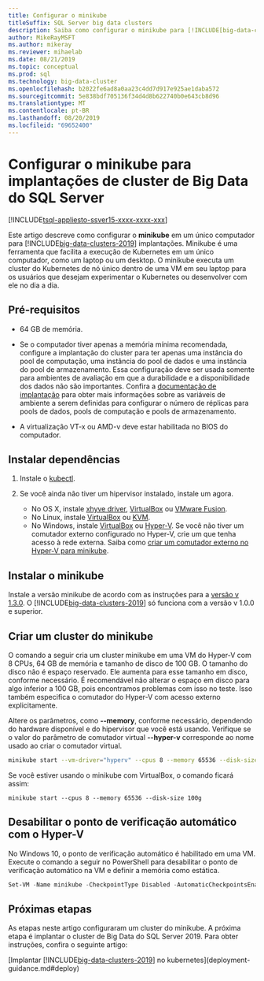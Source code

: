 ```yaml
---
title: Configurar o minikube
titleSuffix: SQL Server big data clusters
description: Saiba como configurar o minikube para [!INCLUDE[big-data-clusters-2019](../includes/ssbigdataclusters-ver15.md)] implantações em um único computador.
author: MikeRayMSFT
ms.author: mikeray
ms.reviewer: mihaelab
ms.date: 08/21/2019
ms.topic: conceptual
ms.prod: sql
ms.technology: big-data-cluster
ms.openlocfilehash: b2022fe6ad8a0aa23c4dd7d917e925ae1daba572
ms.sourcegitcommit: 5e838bdf705136f34d4d8b622740b0e643cb8d96
ms.translationtype: MT
ms.contentlocale: pt-BR
ms.lasthandoff: 08/20/2019
ms.locfileid: "69652400"
---
```

# <a name="configure-minikube-for-sql-server-big-data-cluster-deployments"></a>Configurar o minikube para implantações de cluster de Big Data do SQL Server

[!INCLUDE[tsql-appliesto-ssver15-xxxx-xxxx-xxx](../includes/tsql-appliesto-ssver15-xxxx-xxxx-xxx.md)]

Este artigo descreve como configurar o **minikube** em um único computador para [!INCLUDE[big-data-clusters-2019](../includes/ssbigdataclusters-ver15.md)] implantações. Minikube é uma ferramenta que facilita a execução de Kubernetes em um único computador, como um laptop ou um desktop. O minikube executa um cluster do Kubernetes de nó único dentro de uma VM em seu laptop para os usuários que desejam experimentar o Kubernetes ou desenvolver com ele no dia a dia. 

## <a name="prerequisites"></a>Pré-requisitos

- 64 GB de memória.

- Se o computador tiver apenas a memória mínima recomendada, configure a implantação do cluster para ter apenas uma instância do pool de computação, uma instância do pool de dados e uma instância do pool de armazenamento. Essa configuração deve ser usada somente para ambientes de avaliação em que a durabilidade e a disponibilidade dos dados não são importantes. Confira a [documentação de implantação](deployment-guidance.md#configfile) para obter mais informações sobre as variáveis de ambiente a serem definidas para configurar o número de réplicas para pools de dados, pools de computação e pools de armazenamento.

- A virtualização VT-x ou AMD-v deve estar habilitada no BIOS do computador.

## <a name="install-dependencies"></a>Instalar dependências

1. Instale o [kubectl](https://kubernetes.io/docs/tasks/tools/install-kubectl/).

1. Se você ainda não tiver um hipervisor instalado, instale um agora.
   - No OS X, instale [xhyve driver](https://git.k8s.io/minikube/docs/drivers.md), [VirtualBox](https://www.virtualbox.org/wiki/Downloads) ou [VMware Fusion](https://www.vmware.com/products/fusion).
   - No Linux, instale [VirtualBox](https://www.virtualbox.org/wiki/Downloads) ou [KVM](https://www.linux-kvm.org/).
   - No Windows, instale [VirtualBox](https://www.virtualbox.org/wiki/Downloads) ou [Hyper-V](https://msdn.microsoft.com/virtualization/hyperv_on_windows/quick_start/walkthrough_install). Se você não tiver um comutador externo configurado no Hyper-V, crie um que tenha acesso à rede externa. Saiba como [criar um comutador externo no Hyper-V para minikube](https://blogs.msdn.microsoft.com/wasimbloch/2017/01/23/setting-up-kubernetes-on-windows10-laptop-with-minikube/).

## <a name="install-minikube"></a>Instalar o minikube

Instale a versão minikube de acordo com as instruções para a [versão v 1.3.0](https://github.com/kubernetes/minikube/releases/tag/v1.3.0). O [!INCLUDE[big-data-clusters-2019](../includes/ssbigdataclusters-ver15.md)] só funciona com a versão v 1.0.0 e superior.

## <a name="create-a-minikube-cluster"></a>Criar um cluster do minikube

O comando a seguir cria um cluster minikube em uma VM do Hyper-V com 8 CPUs, 64 GB de memória e tamanho de disco de 100 GB. O tamanho do disco não é espaço reservado.  Ele aumenta para esse tamanho em disco, conforme necessário.  É recomendável não alterar o espaço em disco para algo inferior a 100 GB, pois encontramos problemas com isso no teste. Isso também especifica o comutador do Hyper-V com acesso externo explicitamente.

Altere os parâmetros, como **--memory**, conforme necessário, dependendo do hardware disponível e do hipervisor que você está usando.  Verifique se o valor do parâmetro de comutador virtual **--hyper-v** corresponde ao nome usado ao criar o comutador virtual.

```bash
minikube start --vm-driver="hyperv" --cpus 8 --memory 65536 --disk-size 100g --hyperv-virtual-switch "External"
```

Se você estiver usando o minikube com VirtualBox, o comando ficará assim:

```base
minikube start --cpus 8 --memory 65536 --disk-size 100g
```

## <a name="disable-automatic-checkpoint-with-hyper-v"></a>Desabilitar o ponto de verificação automático com o Hyper-V

No Windows 10, o ponto de verificação automático é habilitado em uma VM. Execute o comando a seguir no PowerShell para desabilitar o ponto de verificação automático na VM e definir a memória como estática.

```PowerShell
Set-VM -Name minikube -CheckpointType Disabled -AutomaticCheckpointsEnabled $false -StaticMemory
```

## <a name="next-steps"></a>Próximas etapas

As etapas neste artigo configuraram um cluster do minikube. A próxima etapa é implantar o cluster de Big Data do SQL Server 2019. Para obter instruções, confira o seguinte artigo:

[Implantar [!INCLUDE[big-data-clusters-2019](../includes/ssbigdataclusters-ver15.md)] no kubernetes](deployment-guidance.md#deploy)
